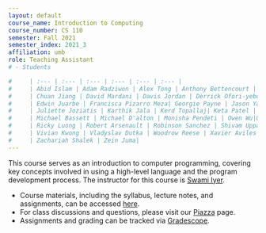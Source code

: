 ```yaml
---
layout: default
course_name: Introduction to Computing
course_number: CS 110
semester: Fall 2021 
semester_index: 2021_3
affiliation: umb 
role: Teaching Assistant
# - Students

#     | :--- | :--- | :--- | :--- | :--- | :--- |
#     | Abid Islam | Adam Radziwon | Alex Tong | Anthony Bettencourt | Aryan Sutaria | 
#     | Chuan Jiang | David Mardani | Davis Jordan | Derrick Ofori-yeboah | Edwin Gee | 
#     | Edwin Juarbe | Francisca Pizarro Meza| Georgie Payne | Jason Yao | Jesse Taylor | 
#     | Juliette Joziatis | Karthik Jala | Kerd Topallaj| Keta Patel | Kevin Mei |
#     | Michael Bassett | Michael D'alton | Monisha Pendeti | Owen Wu|Quinn Cantor | 
#     | Ricky Luong | Robert Arsenault | Robinson Sanchez | Shivam Uppal | Tortilla Deoliveira| 
#     | Vivian Kwong | Vladyslav Dutka | Woodrow Reese | Xavier Aviles | Yoseph Hassan | 
#     | Zachariah Shalek | Zein Juma|
---
```


This course serves as an introduction to computer programming, covering key concepts involved in using a high-level language and the program development process. The instructor for this course is [Swami Iyer](https://www.swamiiyer.net/). 
- Course materials, including the syllabus, lecture notes, and assignments, can be accessed [here](https://www.swamiiyer.net/cs110/course_info.html). 
- For class discussions and questions, please visit our [Piazza](https://piazza.com/class/kppjz98u1gs22m?cid=134) page. 
- Assignments and grading can be tracked via [Gradescope](https://www.gradescope.com/courses/260822). 
